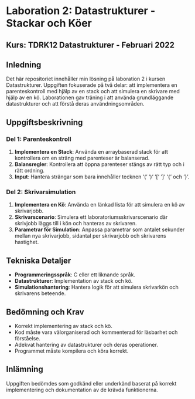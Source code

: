 # Laboration 2: Datastrukturer - Stackar och Köer

## Kurs: TDRK12 Datastrukturer - Februari 2022

## Inledning
Det här repositoriet innehåller min lösning på laboration 2 i kursen Datastrukturer. Uppgiften fokuserade på två delar: att implementera en parenteskontroll med hjälp av en stack och att simulera en skrivare med hjälp av en kö. Laborationen gav träning i att använda grundläggande datastrukturer och att förstå deras användningsområden.

## Uppgiftsbeskrivning

### Del 1: Parenteskontroll
1. **Implementera en Stack**: Använda en arraybaserad stack för att kontrollera om en sträng med parenteser är balanserad.
2. **Balansregler**: Kontrollera att öppna parenteser stängs av rätt typ och i rätt ordning.
3. **Input**: Hantera strängar som bara innehåller tecknen ’(’ ’)’ ’[’ ’]’ ’{’ och ’}’.

### Del 2: Skrivarsimulation
1. **Implementera en Kö**: Använda en länkad lista för att simulera en kö av skrivarjobb.
2. **Skrivarscenario**: Simulera ett laboratoriumsskrivarscenario där skrivjobb läggs till i kön och hanteras av skrivaren.
3. **Parametrar för Simulation**: Anpassa parametrar som antalet sekunder mellan nya skrivarjobb, sidantal per skrivarjobb och skrivarens hastighet.

## Tekniska Detaljer
- **Programmeringsspråk**: C eller ett liknande språk.
- **Datastrukturer**: Implementation av stack och kö.
- **Simulationshantering**: Hantera logik för att simulera skrivarkön och skrivarens beteende.

## Bedömning och Krav
- Korrekt implementering av stack och kö.
- Kod måste vara välorganiserad och kommenterad för läsbarhet och förståelse.
- Adekvat hantering av datastrukturer och deras operationer.
- Programmet måste kompilera och köra korrekt.

## Inlämning
Uppgiften bedömdes som godkänd eller underkänd baserat på korrekt implementering och dokumentation av de krävda funktionerna.
